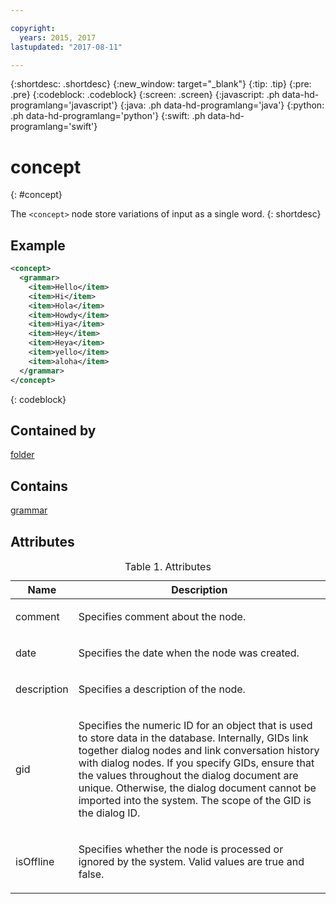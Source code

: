 ```yaml
---

copyright:
  years: 2015, 2017
lastupdated: "2017-08-11"

---
```


{:shortdesc: .shortdesc}
{:new_window: target="_blank"}
{:tip: .tip}
{:pre: .pre}
{:codeblock: .codeblock}
{:screen: .screen}
{:javascript: .ph data-hd-programlang='javascript'}
{:java: .ph data-hd-programlang='java'}
{:python: .ph data-hd-programlang='python'}
{:swift: .ph data-hd-programlang='swift'}

# concept
{: #concept}

The `<concept>` node store variations of input as a single word.
{: shortdesc}

## Example

```xml
<concept>
  <grammar>
    <item>Hello</item>
    <item>Hi</item>
    <item>Hola</item>
    <item>Howdy</item>
    <item>Hiya</item>
    <item>Hey</item>
    <item>Heya</item>
    <item>yello</item>
    <item>aloha</item>
  </grammar>
</concept>
```
{: codeblock}

## Contained by

[folder](/docs/services/dialog/folder.html)

## Contains

[grammar](/docs/services/dialog/grammar.html)

## Attributes

<table>
<caption>Table 1. Attributes</caption>
<thead><tr><th>Name</th>
<th>Description</th>
</tr>
</thead>
<tbody><tr><td><p>
comment
</p></td>
<td><p>
Specifies comment about the node.
</p></td>
</tr>
<tr><td><p>
date
</p></td>
<td><p>
Specifies the date when the node was created.
</p></td>
</tr>
<tr><td><p>
description
</p></td>
<td><p>
Specifies a description of the node.
</p></td>
</tr>
<tr><td><p>
gid
</p></td>
<td><p>
Specifies the numeric ID for an
object that is used to store data in the database. Internally, GIDs
link together dialog nodes and link conversation history with dialog
nodes. If you specify GIDs, ensure that the values throughout the
dialog document are unique. Otherwise, the dialog document cannot
be imported into the system. The scope of the GID is the dialog ID.
</p></td>
</tr>
<tr><td><p>
isOffline
</p></td>
<td><p>
Specifies whether the node is processed
or ignored by the system. Valid values are true and false.
</p></td>
</tr>
</tbody>
</table>
